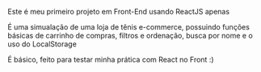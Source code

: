 Este é meu primeiro projeto em Front-End usando ReactJS apenas

É uma simualação de uma loja de tênis e-commerce, possuindo funções básicas de carrinho de compras, filtros e ordenação, busca por nome e o uso do LocalStorage

É básico, feito para testar minha prática com React no Front :)